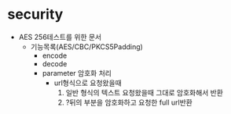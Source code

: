 # security

* AES 256테스트를 위한 문서
  + 기능목록(AES/CBC/PKCS5Padding)
    - encode
    - decode
    - parameter 암호화 처리
      + url형식으로 요청왔을때
        1. 일반 형식의 텍스트 요청왔을때 그대로 암호화해서 반환
        2. ?뒤의 부분을 암호화하고 요청한 full url반환
